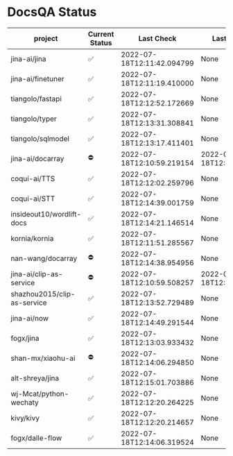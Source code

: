 # DocsQA Status

|          project          |Current Status|        Last Check        |      Last Downtime       |
|---------------------------|--------------|--------------------------|--------------------------|
|jina-ai/jina               |✅            |2022-07-18T12:11:42.094799|None                      |
|jina-ai/finetuner          |✅            |2022-07-18T12:11:19.410000|None                      |
|tiangolo/fastapi           |✅            |2022-07-18T12:12:52.172669|None                      |
|tiangolo/typer             |✅            |2022-07-18T12:13:31.308841|None                      |
|tiangolo/sqlmodel          |✅            |2022-07-18T12:13:17.411401|None                      |
|jina-ai/docarray           |⛔️           |2022-07-18T12:10:59.219154|2022-07-18T12:10:59.219138|
|coqui-ai/TTS               |✅            |2022-07-18T12:12:02.259796|None                      |
|coqui-ai/STT               |✅            |2022-07-18T12:14:39.001759|None                      |
|insideout10/wordlift-docs  |✅            |2022-07-18T12:14:21.146514|None                      |
|kornia/kornia              |✅            |2022-07-18T12:11:51.285567|None                      |
|nan-wang/docarray          |⛔️           |2022-07-18T12:14:38.954956|None                      |
|jina-ai/clip-as-service    |⛔️           |2022-07-18T12:10:59.508257|2022-07-18T12:10:59.508239|
|shazhou2015/clip-as-service|✅            |2022-07-18T12:13:52.729489|None                      |
|jina-ai/now                |✅            |2022-07-18T12:14:49.291544|None                      |
|fogx/jina                  |✅            |2022-07-18T12:13:03.933432|None                      |
|shan-mx/xiaohu-ai          |⛔️           |2022-07-18T12:14:06.294850|None                      |
|alt-shreya/jina            |✅            |2022-07-18T12:15:01.703886|None                      |
|wj-Mcat/python-wechaty     |✅            |2022-07-18T12:12:20.264225|None                      |
|kivy/kivy                  |✅            |2022-07-18T12:12:20.214657|None                      |
|fogx/dalle-flow            |✅            |2022-07-18T12:14:06.319524|None                      |
